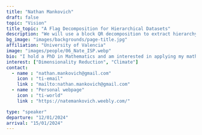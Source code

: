```yaml
---
title: "Nathan Mankovich"
draft: false
topic: "Vision"
title_topic: "A Flag Decomposition for Hierarchical Datasets"
description: "We will use a block QR decomposition to extract hierarchy-preserving nested sequences of subspaces (a.k.a. Flags). We use this decomposition for hyperspectral image denoising, clustering, and to develop a novel few-shot learning architecture."
bg_image: "images/backgrounds/page-title.jpg"
affiliation: "University of Valencia"
image: "images/people/06_Nate_ISP.webp"
bio: "I hold a PhD in Mathematics and am interested in applying my mathematical expertise towards utilizing manifold structures and causal relationships to develop dimensionality reduction algorithms for multimodal spatio-temporal datasets."
interest: ["Dimensionality Reduction", "Climate"]
contact:
  - name : "nathan.mankovich@gmail.com"
    icon : "ti-email"
    link : "mailto:nathan.mankovich@gmail.com"
  - name : "Personal webpage"
    icon : "ti-world"
    link : "https://natemankovich.weebly.com/"

type: "speaker"
departure: "12/01/2024"
arrival: "15/01/2024"
---
```

